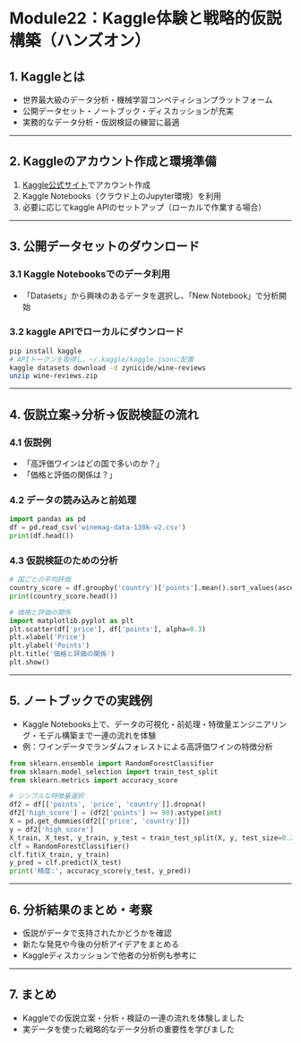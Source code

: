 # Module22：Kaggle体験と戦略的仮説構築（ハンズオン）

## 1. Kaggleとは

- 世界最大級のデータ分析・機械学習コンペティションプラットフォーム
- 公開データセット・ノートブック・ディスカッションが充実
- 実務的なデータ分析・仮説検証の練習に最適

---

## 2. Kaggleのアカウント作成と環境準備

1. [Kaggle公式サイト](https://www.kaggle.com/)でアカウント作成
2. Kaggle Notebooks（クラウド上のJupyter環境）を利用
3. 必要に応じてkaggle APIのセットアップ（ローカルで作業する場合）

---

## 3. 公開データセットのダウンロード

### 3.1 Kaggle Notebooksでのデータ利用
- 「Datasets」から興味のあるデータを選択し、「New Notebook」で分析開始

### 3.2 kaggle APIでローカルにダウンロード
```bash
pip install kaggle
# APIトークンを取得し、~/.kaggle/kaggle.jsonに配置
kaggle datasets download -d zynicide/wine-reviews
unzip wine-reviews.zip
```

---

## 4. 仮説立案→分析→仮説検証の流れ

### 4.1 仮説例
- 「高評価ワインはどの国で多いのか？」
- 「価格と評価の関係は？」

### 4.2 データの読み込みと前処理
```python
import pandas as pd
df = pd.read_csv('winemag-data-130k-v2.csv')
print(df.head())
```

### 4.3 仮説検証のための分析
```python
# 国ごとの平均評価
country_score = df.groupby('country')['points'].mean().sort_values(ascending=False)
print(country_score.head())

# 価格と評価の関係
import matplotlib.pyplot as plt
plt.scatter(df['price'], df['points'], alpha=0.3)
plt.xlabel('Price')
plt.ylabel('Points')
plt.title('価格と評価の関係')
plt.show()
```

---

## 5. ノートブックでの実践例

- Kaggle Notebooks上で、データの可視化・前処理・特徴量エンジニアリング・モデル構築まで一連の流れを体験
- 例：ワインデータでランダムフォレストによる高評価ワインの特徴分析

```python
from sklearn.ensemble import RandomForestClassifier
from sklearn.model_selection import train_test_split
from sklearn.metrics import accuracy_score

# シンプルな特徴量選択
df2 = df[['points', 'price', 'country']].dropna()
df2['high_score'] = (df2['points'] >= 90).astype(int)
X = pd.get_dummies(df2[['price', 'country']])
y = df2['high_score']
X_train, X_test, y_train, y_test = train_test_split(X, y, test_size=0.2, random_state=42)
clf = RandomForestClassifier()
clf.fit(X_train, y_train)
y_pred = clf.predict(X_test)
print('精度:', accuracy_score(y_test, y_pred))
```

---

## 6. 分析結果のまとめ・考察

- 仮説がデータで支持されたかどうかを確認
- 新たな発見や今後の分析アイデアをまとめる
- Kaggleディスカッションで他者の分析例も参考に

---

## 7. まとめ

- Kaggleでの仮説立案・分析・検証の一連の流れを体験しました
- 実データを使った戦略的なデータ分析の重要性を学びました
